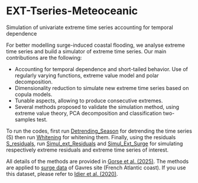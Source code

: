 # EXT-Tseries-Meteoceanic
Simulation of univariate extreme time series accounting for temporal dependence

For better modelling surge-induced coastal flooding, we analyse extreme time series and build a simulator of extreme time series. 
Our main contributions are the following:
- Accounting for temporal dependence and short-tailed behavior. Use of regularly varying functions, extreme value model and polar decomposition. 
- Dimensionality reduction to simulate new extreme time series based on copula models. 
- Tunable aspects, allowing to produce consecutive extremes.
- Several methods proposed to validate the simulation method, using extreme value theory, PCA decomposition and classification two-samples test. 

To run the codes, first run [Detrending_Season](./Detrending_Season.Rmd) for detrending the time series (S) then run [Whitening](./Whitening.Rmd) for whitening them. Finally, using the residuals [S_residuals](./residuals/S_residuals.csv), run [Simul_ext_Residuals](./Simul_ext_Residuals.Rmd) and [Simul_Ext_Surge](./Simul_Ext_Surge.Rmd) for simulating respectively extreme residuals and extreme time series of interest. 

All details of the methods are provided in [Gorse et al. (2025)]([https://arxiv.org/abs/2508.13687]). The methods are applied to [surge data](./Data_Surge.csv) of Gavres site (French Atlantic coast). If you use this dataset, please refer to [Idier et al. (2020)](https://link.springer.com/article/10.1007/s11069-020-03882-4).
